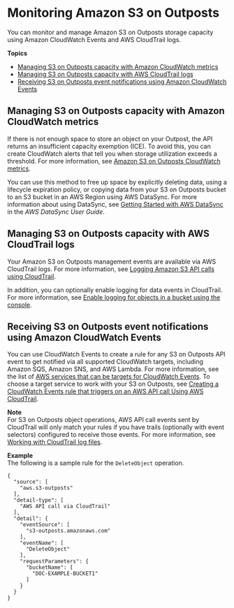 # Monitoring Amazon S3 on Outposts<a name="MonitoringS3Outposts"></a>

You can monitor and manage Amazon S3 on Outposts storage capacity using Amazon CloudWatch Events and AWS CloudTrail logs\.

**Topics**
+ [Managing S3 on Outposts capacity with Amazon CloudWatch metrics](#S3OutpostsCapacity)
+ [Managing S3 on Outposts capacity with AWS CloudTrail logs](#S3OutpostsCloudtrail)
+ [Receiving S3 on Outposts event notifications using Amazon CloudWatch Events](#S3OutpostsNotificationsCWE)

## Managing S3 on Outposts capacity with Amazon CloudWatch metrics<a name="S3OutpostsCapacity"></a>

If there is not enough space to store an object on your Outpost, the API returns an insufficient capacity exemption \(ICE\)\. To avoid this, you can create CloudWatch alerts that tell you when storage utilization exceeds a threshold\. For more information, see [Amazon S3 on Outposts CloudWatch metrics](metrics-dimensions.md#s3-outposts-cloudwatch-metrics)\. 

You can use this method to free up space by explicitly deleting data, using a lifecycle expiration policy, or copying data from your S3 on Outposts bucket to an S3 bucket in an AWS Region using AWS DataSync\. For more information about using DataSync, see [Getting Started with AWS DataSync](https://docs.aws.amazon.com/datasync/latest/userguide/getting-started.html) in the *AWS DataSync User Guide*\.

## Managing S3 on Outposts capacity with AWS CloudTrail logs<a name="S3OutpostsCloudtrail"></a>

Your Amazon S3 on Outposts management events are available via AWS CloudTrail logs\. For more information, see [Logging Amazon S3 API calls using CloudTrail](https://docs.aws.amazon.com/AmazonS3/latest/dev/cloudtrail-logging.html)\. 

In addition, you can optionally enable logging for data events in CloudTrail\. For more information, see [Enable logging for objects in a bucket using the console](enable-cloudtrail-logging-for-s3.md#enable-cloudtrail-events)\. 

## Receiving S3 on Outposts event notifications using Amazon CloudWatch Events<a name="S3OutpostsNotificationsCWE"></a>

You can use CloudWatch Events to create a rule for any S3 on Outposts API event to get notified via all supported CloudWatch targets, including Amazon SQS, Amazon SNS, and AWS Lambda\. For more information, see the list of [AWS services that can be targets for CloudWatch Events](https://docs.aws.amazon.com/AmazonCloudWatch/latest/events/WhatIsCloudWatchEvents.html)\. To choose a target service to work with your S3 on Outposts, see [Creating a CloudWatch Events rule that triggers on an AWS API call Using AWS CloudTrail](https://docs.aws.amazon.com/AmazonCloudWatch/latest/events/Create-CloudWatch-Events-CloudTrail-Rule.html)\.

**Note**  
For S3 on Outposts object operations, AWS API call events sent by CloudTrail will only match your rules if you have trails \(optionally with event selectors\) configured to receive those events\. For more information, see [Working with CloudTrail log files](https://docs.aws.amazon.com/awscloudtrail/latest/userguide/create-event-selectors-for-a-trail.html)\.

**Example**  
The following is a sample rule for the `DeleteObject` operation\.  

```
{
  "source": [
    "aws.s3-outposts"
  ],
  "detail-type": [
    "AWS API call via CloudTrail"
  ],
  "detail": {
    "eventSource": [
      "s3-outposts.amazonaws.com"
    ],
    "eventName": [
      "DeleteObject"
    ],
    "requestParameters": {
      "bucketName": [
        "DOC-EXAMPLE-BUCKET1"
      ]
    }
  }
}
```